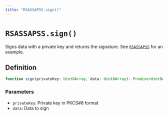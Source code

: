 ```yaml
---
title: "RSASSAPSS.sign()"
---
```


# `RSASSAPSS.sign()`

Signs data with a private key and returns the signature. See [`RSASSAPSS`](/reference/crypto/RSASSAPSS) for an example.

## Definition

```ts
function sign(privateKey: Uint8Array, data: Uint8Array): Promise<Uint8Array>;
```

### Parameters

- `privateKey`: Private key in PKCS#8 format
- `data`: Data to sign

